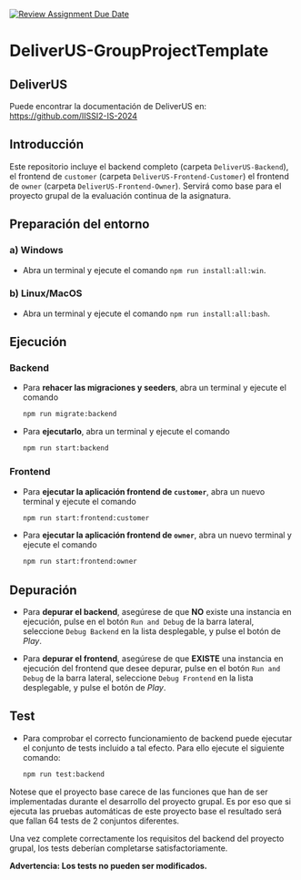 [![Review Assignment Due Date](https://classroom.github.com/assets/deadline-readme-button-24ddc0f5d75046c5622901739e7c5dd533143b0c8e959d652212380cedb1ea36.svg)](https://classroom.github.com/a/5Gyn1ZXG)
# DeliverUS-GroupProjectTemplate

## DeliverUS

Puede encontrar la documentación de DeliverUS en: <https://github.com/IISSI2-IS-2024>

## Introducción

Este repositorio incluye el backend completo (carpeta `DeliverUS-Backend`), el frontend de `customer` (carpeta `DeliverUS-Frontend-Customer`) el frontend de `owner` (carpeta `DeliverUS-Frontend-Owner`). Servirá como base para el proyecto grupal de la evaluación continua de la asignatura.

## Preparación del entorno

### a) Windows

* Abra un terminal y ejecute el comando `npm run install:all:win`.

### b) Linux/MacOS

* Abra un terminal y ejecute el comando `npm run install:all:bash`.

## Ejecución

### Backend

* Para **rehacer las migraciones y seeders**, abra un terminal y ejecute el comando

    ```Bash
    npm run migrate:backend
    ```

* Para **ejecutarlo**, abra un terminal y ejecute el comando

    ```Bash
    npm run start:backend
    ```

### Frontend

* Para **ejecutar la aplicación frontend de `customer`**, abra un nuevo terminal y ejecute el comando

    ```Bash
    npm run start:frontend:customer
    ```

* Para **ejecutar la aplicación frontend de `owner`**, abra un nuevo terminal y ejecute el comando

    ```Bash
    npm run start:frontend:owner
    ```


## Depuración

* Para **depurar el backend**, asegúrese de que **NO** existe una instancia en ejecución, pulse en el botón `Run and Debug` de la barra lateral, seleccione `Debug Backend` en la lista desplegable, y pulse el botón de *Play*.

* Para **depurar el frontend**, asegúrese de que **EXISTE** una instancia en ejecución del frontend que desee depurar, pulse en el botón `Run and Debug` de la barra lateral, seleccione `Debug Frontend` en la lista desplegable, y pulse el botón de *Play*.

## Test

* Para comprobar el correcto funcionamiento de backend puede ejecutar el conjunto de tests incluido a tal efecto. Para ello ejecute el siguiente comando:

    ```Bash
    npm run test:backend
    ```

Notese que el proyecto base carece de las funciones que han de ser implementadas durante el desarrollo del proyecto grupal. Es por eso que si ejecuta las pruebas automáticas de este proyecto base el resultado será que fallan 64 tests de 2 conjuntos diferentes.

Una vez complete correctamente los requisitos del backend del proyecto grupal, los tests deberían completarse satisfactoriamente.

**Advertencia: Los tests no pueden ser modificados.**
